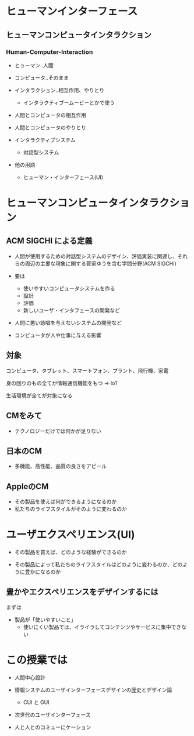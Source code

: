 # ヒューマンインターフェース

## ヒューマンコンピュータインタラクション

### Human-Computer-Interaction

- ヒューマン..人間

- コンピュータ..そのまま

- インタラクション..相互作用、やりとり
    - インタラクティブームービーとかで使う

- 人間とコンピュータの相互作用

- 人間とコンピュータのやりとり

- インタラクティブシステム
    - 対話型システム

- 他の用語
    - ヒューマン・インターフェース(UI)

# ヒューマンコンピュータインタラクション

## ACM SIGCHI による定義

- 人間が使用するための対話型システムのデザイン、評価実装に関連し、それらの周辺の主要な現象に関する菅家ゆうを含む学問分野(ACM SIGCHI)

- 要は
    - 使いやすいコンピュータシステムを作る
    - 設計
    - 評価
    - 新しいユーザ・インタフェースの開発など

- 人間に悪い詠唱を与えないシステムの開発など
- コンピュータが人や仕事に与える影響

## 対象

コンピュータ、タブレット、スマートフォン、プラント、飛行機、家電

身の回りのもの全てが情報通信機能をもつ -> IoT

生活環境が全てが対象になる

## CMをみて

- テクノロジーだけでは何かが足りない

## 日本のCM

- 多機能、高性能、品質の良さをアピール

## AppleのCM

- その製品を使えば何ができるようになるのか
- 私たちのライフスタイルがそのように変わるのか

# ユーザエクスペリエンス(UI)

- その製品を買えば、どのような経験ができるのか

- その製品によって私たちのライフスタイルはどのように変わるのか、どのように豊かになるのか

## 豊かやエクスペリエンスをデザインするには

まずは

- 製品が「使いやすいこと」
    - 使いにくい製品では、イライラしてコンテンツやサービスに集中できない

# この授業では

- 人間中心設計

- 情報システムのユーザインターフェースデザインの歴史とデザイン論
    - CUI と GUI

- 次世代のユーザインターフェース

- 人と人とのコミューにケーション